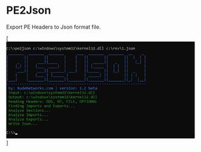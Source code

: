 # PE2Json
Export PE Headers to Json format file.

[![PE2Json](https://github.com/proxytype/PE2Json/blob/main/pe2json.JPG)]

